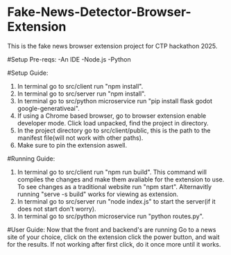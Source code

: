 # Fake-News-Detector-Browser-Extension
This is the fake news browser extension project for CTP hackathon 2025.

#Setup Pre-reqs:
  -An IDE
  -Node.js
  -Python

  
#Setup Guide:
1. In terminal go to src/client run "npm install".
2. In terminal go to src/server run "npm install".
3. In terminal go to src/python microservice run "pip install flask godot google-generativeai".
4. If using a Chrome based browser, go to browser extension enable developer mode. Click load unpacked, find the project in directory.
5. In the project directory go to src/client/public, this is the path to the manifest file(will not work with other paths).
6. Make sure to pin the extension aswell.

#Running Guide:
1. In terminal go to src/client run "npm run build".
     This command will compiles the changes and make them avaliable for the extension to use.
     To see changes as a traditional website run "npm start".
     Alternavitly running "serve -s build" works for viewing as extension.
3. In terminal go to src/server run "node index.js" to start the server(if it does not start don't worry).
4. In terminal go to src/python microservice run "python routes.py".

#User Guide:
Now that the front and backend's are running
Go to a news site of your choice, click on the extension click the power button, and wait for the results.
If not working after first click, do it once more until it works.
